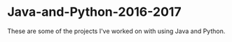 # Java-and-Python-2016-2017
These are some of the projects I've worked on with using Java and Python. 
